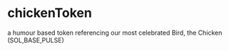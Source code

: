 # chickenToken
a humour based token referencing our most celebrated Bird, the Chicken (SOL,BASE,PULSE)
